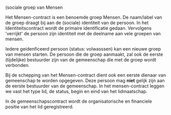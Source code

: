 
(sociale groep van Mensen

Het Mensen-contract is een benoemde groep Mensen. De naam/label van de groep draagt bij aan de (sociale) identiteit van de persoon. In het Identiteitscontract wordt de primaire identificatie gedaan. Vervolgens 'verrijkt' de persoon zijn identiteit met de deelname aan vele groepen van mensen.

Iedere geidenficeerd persoon (status: volwasssen) kan een nieuwe groep van mensen starten. De persoon die de groep  aanmaakt, zal ook de eerste (tijdelijke) bestuurder zijn van de gemeenschap die met de groep wordt verbonden.

Bij de schepping van het Mensen-contract dient ook een eerste dienaar van gemeenschap te worden opgegeven. Deze persoon mag **niet** gelijk zijn aan de eerste bestuurder van de gemeenschap. In het mensen-contract leggen we vast het type lid, de status, begin en eind van het lidmaatschap.

In de gemeenschapscontract wordt de organisatorische en financiele positie van het lid geregistreerd.     
